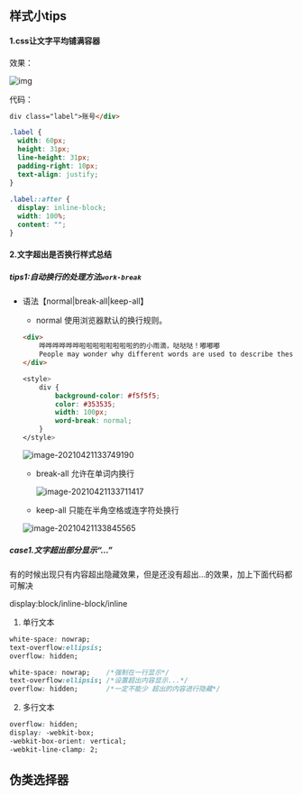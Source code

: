 ## 样式小tips

#### 1.css让文字平均铺满容器

效果：

![img](https://img-blog.csdnimg.cn/20200825143204373.png)

代码：

```html
div class="label">账号</div>
```

```css
.label {
  width: 60px;
  height: 31px;
  line-height: 31px;
  padding-right: 10px;
  text-align: justify;
}
 
.label::after {
  display: inline-block;
  width: 100%;
  content: "";
}
```

#### 2.文字超出是否换行样式总结

##### tips1:自动换行的处理方法`work-break`

- 语法【normal|break-all|keep-all】

  - normal   使用浏览器默认的换行规则。

  ```html
  <div>
      哗哗哗哗哗哗啦啦啦啦啦啦啦啦的的小雨滴，哒哒哒！嘟嘟嘟
      People may wonder why different words are used to describe these four countries: England, Wales, Scotland and Northern Ireland.
  </div>
  ```

  ```css
  <style>
      div {
          background-color: #f5f5f5;
          color: #353535;
          width: 100px;
          word-break: normal;
      }
  </style>
  ```

  ![image-20210421133749190](C:\Users\62624\AppData\Roaming\Typora\typora-user-images\image-20210421133749190.png)

  - break-all  允许在单词内换行

    ![image-20210421133711417](C:\Users\62624\AppData\Roaming\Typora\typora-user-images\image-20210421133711417.png)

  - keep-all 只能在半角空格或连字符处换行

  ![image-20210421133845565](C:\Users\62624\AppData\Roaming\Typora\typora-user-images\image-20210421133845565.png)

##### case1.文字超出部分显示“...”

有的时候出现只有内容超出隐藏效果，但是还没有超出...的效果，加上下面代码都可解决

display:block/inline-block/inline

1. 单行文本

```css
white-space: nowrap;
text-overflow:ellipsis; 
overflow: hidden; 

white-space: nowrap;    /*强制在一行显示*/
text-overflow:ellipsis; /*设置超出内容显示...*/
overflow: hidden;       /*一定不能少 超出的内容进行隐藏*/
```

2. 多行文本

```css
overflow: hidden;
display: -webkit-box;
-webkit-box-orient: vertical;
-webkit-line-clamp: 2; 
```

## 伪类选择器

